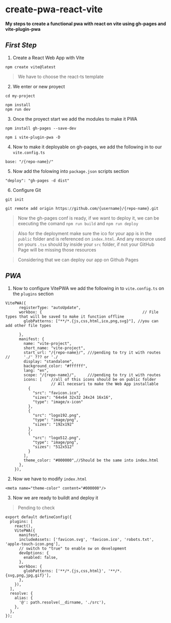 # create-pwa-react-vite
**My steps to create a functional pwa with react on vite using gh-pages and vite-plugin-pwa**

## _First Step_

1. Create a React Web App with Vite
```shell
npm create vite@latest
```
> We have to choose the react-ts template

2. We enter or new proyect

```shell
cd my-project

npm install
npm run dev
```

3. Once the proyect start we add the modules to make it PWA

```shell
npm install gh-pages --save-dev

npm i vite-plugin-pwa -D   
```

4. Now to make it deployable on gh-pages, we add the following in to our `vite.config.ts`
```shell
base: "/{repo-name}/"
````
5. Now add the folowing into `package.json` scripts section

```shell
"deploy": "gh-pages -d dist"
```

6. Configure Git

```shell
git init

git remote add origin https://github.com/{username}/{repo-name}.git
```

> Now the gh-pages conf is ready, if we want to deploy it, we can be executing the comand `npm run build` and `npm run deploy`

> Also for the deployment make sure the ico for your app is in the `public` folder and is referenced on `index.html`. And any resource used on yours `.tsx` should by inside your `src` folder, if not your GitHub Page will be missing those resources 

> Considering that we can deploy our app on Github Pages

## _PWA_

1. Now to configure VitePWA we add the following in to `vite.config.ts` on the `plugins` section

```shell
VitePWA({
      registerType: "autoUpdate",
      workbox: {                                            // File types that will be saved to make it function offline
        globPatterns: ["**/*.{js,css,html,ico,png,svg}"], //you can add other file types 
                            
      },
      manifest: {
        name: "vite-project",
        short_name: "vite-project",
        start_url: "/{repo-name}/", ///pending to try it with routes  //      './' ??? or './
        display: "standalone",
        background_color: "#ffffff",
        lang: "en",
        scope: "/{repo-name}/",     ///pending to try it with routes
        icons: [    //all of this icons should be on public folder
                    // All necesari to make the Web App installable
          {
            "src": "favicon.ico",
            "sizes": "64x64 32x32 24x24 16x16",
            "type": "image/x-icon"
          },
          {
            "src": "logo192.png",
            "type": "image/png",
            "sizes": "192x192"
          },
          {
            "src": "logo512.png",
            "type": "image/png",
            "sizes": "512x512"
          }
        ],
        theme_color: "#000000",//Should be the same into index.html
      },
    }),
```
2. Now we have to modify `index.html`

```shell
<meta name="theme-color" content="#000000"/>
```
3. Now we are ready to buildt and deploy it

> Pending to check 

```shell
export default defineConfig({
  plugins: [
    react(),
    VitePWA({
      manifest,
      includeAssets: ['favicon.svg', 'favicon.ico', 'robots.txt', 'apple-touch-icon.png'],
      // switch to "true" to enable sw on development
      devOptions: {
        enabled: false,
      },
      workbox: {
        globPatterns: ['**/*.{js,css,html}', '**/*.{svg,png,jpg,gif}'],
      },
    }),
  ],
  resolve: {
    alias: {
      '@': path.resolve(__dirname, './src'),
    },
  },
});

```

